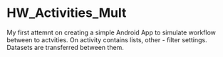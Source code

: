 # HW_Activities_Mult
My first attemnt on creating a simple Android App to simulate workflow between to actvities.
On activity contains lists, other - filter settings. 
Datasets are transferred between them.
